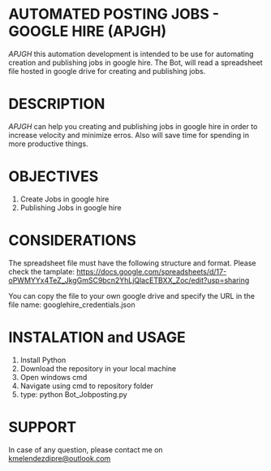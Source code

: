 # **AUTOMATED POSTING JOBS - GOOGLE HIRE (APJGH)**

*APJGH* this automation development is intended to be use for automating creation and publishing jobs in google hire. The Bot, will read a spreadsheet file hosted in google drive for creating and publishing jobs.

# DESCRIPTION

*APJGH* can help you creating and publishing jobs in google hire in order to increase velocity and minimize erros. Also will save time for spending in more productive things.

# **OBJECTIVES**

1. Create Jobs in google hire
2. Publishing Jobs in google hire

# **CONSIDERATIONS**
The spreadsheet file must have the following structure and format. Please check the tamplate: https://docs.google.com/spreadsheets/d/17-oPWMYYx4TeZ_JkgGmSC9bcn2YhLjQlacETBXX_Zoc/edit?usp=sharing

You can copy the file to your own google drive and specify the URL in the file name: googlehire_credentials.json

# **INSTALATION and USAGE**

1. Install Python
2. Download the repository in your local machine
3. Open windows cmd
4. Navigate using cmd to repository folder
5. type: python Bot_Jobposting.py

# SUPPORT

In case of any question, please contact me on kmelendezdipre@outlook.com